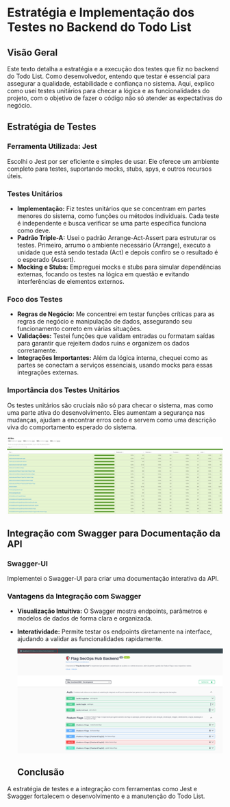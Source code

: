 # Estratégia e Implementação dos Testes no Backend do Todo List

## Visão Geral

Este texto detalha a estratégia e a execução dos testes que fiz no backend do Todo List. Como desenvolvedor, entendo que testar é essencial para assegurar a qualidade, estabilidade e confiança no sistema. Aqui, explico como usei testes unitários para checar a lógica e as funcionalidades do projeto, com o objetivo de fazer o código não só atender as expectativas do negócio.

## Estratégia de Testes

### Ferramenta Utilizada: Jest

Escolhi o Jest por ser eficiente e simples de usar. Ele oferece um ambiente completo para testes, suportando mocks, stubs, spys, e outros recursos úteis.

### Testes Unitários

- **Implementação:** Fiz testes unitários que se concentram em partes menores do sistema, como funções ou métodos individuais. Cada teste é independente e busca verificar se uma parte específica funciona como deve.
- **Padrão Triple-A:** Usei o padrão Arrange-Act-Assert para estruturar os testes. Primeiro, arrumo o ambiente necessário (Arrange), executo a unidade que está sendo testada (Act) e depois confiro se o resultado é o esperado (Assert).
- **Mocking e Stubs:** Empreguei mocks e stubs para simular dependências externas, focando os testes na lógica em questão e evitando interferências de elementos externos.

### Foco dos Testes

- **Regras de Negócio:** Me concentrei em testar funções críticas para as regras de negócio e manipulação de dados, assegurando seu funcionamento correto em várias situações.
- **Validações:** Testei funções que validam entradas ou formatam saídas para garantir que rejeitem dados ruins e organizem os dados corretamente.
- **Integrações Importantes:** Além da lógica interna, chequei como as partes se conectam a serviços essenciais, usando mocks para essas integrações externas.

### Importância dos Testes Unitários

Os testes unitários são cruciais não só para checar o sistema, mas como uma parte ativa do desenvolvimento. Eles aumentam a segurança nas mudanças, ajudam a encontrar erros cedo e servem como uma descrição viva do comportamento esperado do sistema.

![jest](../images/jest.png)

## Integração com Swagger para Documentação da API

### Swagger-UI

Implementei o Swagger-UI para criar uma documentação interativa da API.

### Vantagens da Integração com Swagger

- **Visualização Intuitiva:** O Swagger mostra endpoints, parâmetros e modelos de dados de forma clara e organizada.
- **Interatividade:** Permite testar os endpoints diretamente na interface, ajudando a validar as funcionalidades rapidamente.

  ![swagger](../images/swagger.png)

  ## Conclusão

A estratégia de testes e a integração com ferramentas como Jest e Swagger fortalecem o desenvolvimento e a manutenção do Todo List.
